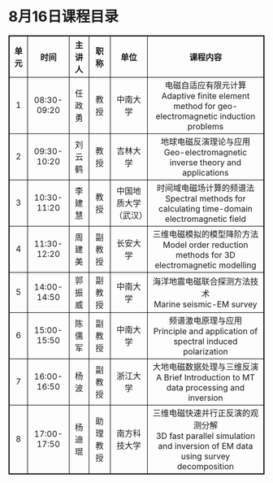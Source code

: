 # 8月16日课程目录

<style>
        table { border-collapse: collapse;}
        table,table tr th, table tr td { border:1px solid #000000; }
    </style>

<table align="center" cellpadding="7">
    <tr>
        <th align="center" valign="middle">单元</th align="center" valign="middle">
        <th align="center" valign="middle">时间</th align="center" valign="middle">
        <th align="center" valign="middle">主讲人</th align="center" valign="middle">
        <th align="center" valign="middle">职称</th align="center" valign="middle">
        <th align="center" valign="middle">单位</th align="center" valign="middle">
        <th align="center" valign="middle">课程内容</th align="center" valign="middle">
   </tr>
    <tr>
  		<td align="center" valign="middle">1</td>
        <td align="center" valign="middle">08:30-09:20</td>
        <td align="center" valign="middle">任政勇</td>
        <td align="center" valign="middle">教授</td>
        <td align="center" valign="middle">中南大学</td>
        <td align="center" valign="middle">电磁自适应有限元计算<br>
Adaptive finite element method for geo-electromagnetic induction problems
</td>
    </tr>
    <tr>
        <td align="center" valign="middle">2</td>
        <td align="center" valign="middle">09:30-10:20</td>
        <td align="center" valign="middle">刘云鹤</td>
        <td align="center" valign="middle">教授</td>
        <td align="center" valign="middle">吉林大学</td>
        <td align="center" valign="middle">地球电磁反演理论与应用<br>
Geo-electromagnetic inverse theory and applications
</td>
    </tr>
        <tr>
        <td align="center" valign="middle">3</td>
        <td align="center" valign="middle">10:30-11:20</td>
        <td align="center" valign="middle">李建慧</td>
        <td align="center" valign="middle">教授</td>
        <td align="center" valign="middle">中国地质大学（武汉）</td>
        <td align="center" valign="middle">时间域电磁场计算的频谱法<br>
Spectral methods for calculating time-domain electromagnetic field
</td>
    </tr>
        <tr>
        <td align="center" valign="middle">4</td>
        <td align="center" valign="middle">11:30-12:20</td>
        <td align="center" valign="middle">周建美</td>
        <td align="center" valign="middle">副教授</td>
        <td align="center" valign="middle">长安大学</td>
        <td align="center" valign="middle">三维电磁模拟的模型降阶方法<br>
Model order reduction methods for 3D electromagnetic modelling
</td>
    </tr>
       <tr>
  		<td align="center" valign="middle">5</td>
        <td align="center" valign="middle">14:00-14:50</td>
        <td align="center" valign="middle">郭振威</td>
        <td align="center" valign="middle">副教授</td>
        <td align="center" valign="middle">中南大学</td>
        <td align="center" valign="middle">海洋地震电磁联合探测方法技术<br>
Marine seismic-EM survey
</td>
    </tr>
    <tr>
        <td align="center" valign="middle">6</td>
        <td align="center" valign="middle">15:00-15:50</td>
        <td align="center" valign="middle">陈儒军</td>
        <td align="center" valign="middle">副教授</td>
        <td align="center" valign="middle">中南大学</td>
        <td align="center" valign="middle">频谱激电原理与应用<br>
Principle and application of spectral induced polarization
</td>
    </tr>
        <tr>
        <td align="center" valign="middle">7</td>
        <td align="center" valign="middle">16:00-16:50</td>
        <td align="center" valign="middle">杨波</td>
        <td align="center" valign="middle">副教授</td>
        <td align="center" valign="middle">浙江大学</td>
        <td align="center" valign="middle">大地电磁数据处理与三维反演<br>
A Brief Introduction to MT data processing and inversion
</td>
    </tr>
        <tr>
        <td align="center" valign="middle">8</td>
        <td align="center" valign="middle">17:00-17:50</td>
        <td align="center" valign="middle">杨迪琨</td>
        <td align="center" valign="middle">助理教授</td>
        <td align="center" valign="middle">南方科技大学</td>
        <td align="center" valign="middle">三维电磁快速并行正反演的观测分解<br>
3D fast parallel simulation and inversion of EM data using survey decomposition
</td>
    </tr>
</table>

